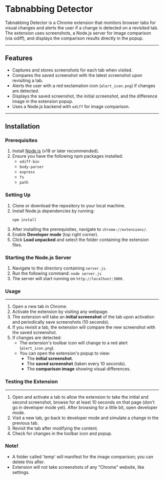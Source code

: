 # Tabnabbing Detector

Tabnabbing Detector is a Chrome extension that monitors browser tabs for visual changes and alerts the user if a change is detected on a revisited tab. The extension uses screenshots, a Node.js server for image comparison (via odiff), and displays the comparison results directly in the popup.

---

## Features

- Captures and stores screenshots for each tab when visited.
- Compares the saved screenshot with the latest screenshot upon revisiting a tab.
- Alerts the user with a red exclamation icon (`alert_icon.png`) if changes are detected.
- Displays the saved screenshot, the initial screenshot, and the difference image in the extension popup.
- Uses a Node.js backend with `odiff` for image comparison.

---

## Installation

### Prerequisites
1. Install [Node.js](https://nodejs.org/) (v18 or later recommended).
2. Ensure you have the following npm packages installed:
   - `odiff-bin`
   - `body-parser`
   - `express`
   - `fs`
   - `path`


### Setting Up
1. Clone or download the repository to your local machine. 
2. Install Node.js dependencies by running:
   ```bash
   npm install
3. After installing the prerequisites, navigate to `chrome://extensions/`.
4. Enable **Developer mode** (top right corner).
5.  Click **Load unpacked** and select the folder containing the extension files.

### Starting the Node.js Server

1.  Navigate to the directory containing `server.js`.
2.  Run the following command:
`node server.js`
3.  The server will start running on `http://localhost:3000`.

### Usage
-----

1.  Open a new tab in Chrome.
2.  Activate the extension by visiting any webpage.
3.  The extension will take an **initial screenshot** of the tab upon activation and periodically save screenshots (10 seconds).
4.  If you revisit a tab, the extension will compare the new screenshot with the saved screenshot.
5.  If changes are detected:
    -   The extension's toolbar icon will change to a red alert (`alert_icon.png`).
    -   You can open the extension's popup to view:
        -   The **initial screenshot**.
        -   The **saved screenshot** (taken every 10 seconds).
        -   The **comparison image** showing visual differences.

### Testing the Extension
---------------------

1. Open and activate a tab to allow the extension to take the initial and second screenshot, browse for at least 10 seconds on that page (don't go in developer mode yet). After browsing for a little bit, open developer mode. 
2. Visit a new tab, go back to developer mode and simulate a change in the previous tab. 
3. Revisit the tab after modifying the content.
4. Check for changes in the toolbar icon and popup.

### Note!
- A folder called 'temp' will manifest for the image comparison; you can delete this after.
-  Extension will not take screenshots of any "Chrome" website, like settings. 

